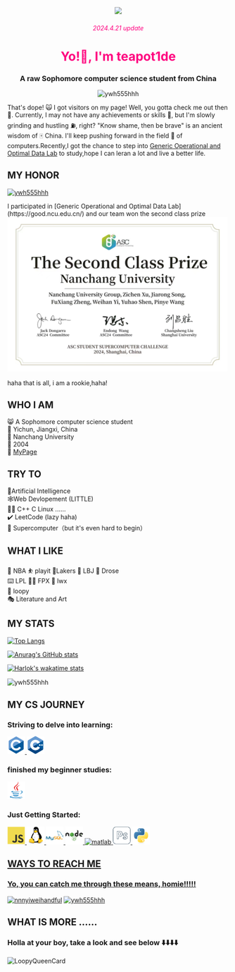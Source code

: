 <p align="center"><img src="https://i.imgur.com/A6bWGFl.gif"/></p>
<h6 align="center" style="color: #FF007F;">2024.4.21 update</h6>
<h1 align="center" style="color: #FF007F;">Yo!🤜, I'm teapot1de</h1>
<h3 align="center">A raw Sophomore computer science student from China</h3>
<p align="center">
    <img src="https://komarev.com/ghpvc/?username=ywh555hhh&label=Profile%20views&color=0e75b6&style=flat" alt="ywh555hhh" />
</p>

That's dope! 🙀 I got visitors on my page! Well, you gotta check me out then 👀. Currently, I may not have any achievements or skills 🤫, but I'm slowly grinding and hustling ⛽️, right? "Know shame, then be brave" is an ancient wisdom of 🀄️ China. I'll keep pushing forward in the field 📁 of computers.Recently,I got the chance to step into [Generic Operational and Optimal Data Lab](https://good.ncu.edu.cn/) to study,hope I can leran a lot and live a better life.

## MY HONOR
<p align="left">
    <a href="https://github.com/ryo-ma/github-profile-trophy">
        <img src="https://github-profile-trophy.vercel.app/?username=ywh555hhh&theme=oldie&row=2&column=3" alt="ywh555hhh" />
    </a>
    
</p>
I participated in [Generic Operational and Optimal Data Lab](https://good.ncu.edu.cn/) and our team won the second class prize
<img src="homepage_media/asc24-ncu.jpg" alt="asc24-ncu" width="500">

haha that is all, i am a rookie,haha!

## WHO I AM  
😸 A Sophomore computer science student  
📍 Yichun, Jiangxi, China  
🏫 Nanchang University  
🎂 2004   
💟 [MyPage](https://good.ncu.edu.cn/~YiWH/)


## TRY TO  
🦿Artificial Intelligence   
🕸️Web Devlopement (LITTLE)  
👨‍💻 C++  C  Linux  ......  
✔️ LeetCode (lazy haha)    
🧮 Supercomputer（but it's even hard to begin）  

## WHAT I LIKE  
🏀 NBA ⛹ playit 💜Lakers 👑 LBJ 🌹 Drose  
⌨️ LPL 🐦‍🔥 FPX 🐶 lwx  
🦫 loopy  
🎭 Literature and Art  

## MY STATS
[![Top Langs](https://github-readme-stats.vercel.app/api/top-langs/?username=ywh555hhh&theme=rose)](https://github.com/anuraghazra/github-readme-stats)    

[![Anurag's GitHub stats](https://github-readme-stats.vercel.app/api?username=ywh555hhh&count_private=true&show_icons=true&theme=rose)](https://github.com/ywh555hhh/github-readme-stats)

[![Harlok's wakatime stats](https://github-readme-stats.vercel.app/api/wakatime?username=teapot1de&theme=rose)](https://github.com/anuraghazra/github-readme-stats)

<p><img align="center" src="https://github-readme-streak-stats.herokuapp.com/?user=ywh555hhh&theme=rose" alt="ywh555hhh" /></p>

## MY CS JOURNEY
<!-- 会的东西以及 正在学习的 东西-->


<h3 align="left">Striving to delve into learning:</h3>
<p align="left"> 
    <a href="https://www.cprogramming.com/" target="_blank" rel="noreferrer"> 
        <img src="https://raw.githubusercontent.com/devicons/devicon/master/icons/c/c-original.svg" alt="c" width="40" height="40"/> 
    </a> 
    <a href="https://www.w3schools.com/cpp/" target="_blank" rel="noreferrer"> 
        <img src="https://raw.githubusercontent.com/devicons/devicon/master/icons/cplusplus/cplusplus-original.svg" alt="cplusplus" width="40" height="40"/> 
    </a> 
</p>

<h3 align="left">finished my beginner studies:</h3>
<p align="left"> 
    <a href="https://www.cprogramming.com/" target="_blank" rel="noreferrer"> 
        <img src="https://raw.githubusercontent.com/devicons/devicon/master/icons/java/java-original.svg" alt="java" width="40" height="40"/> 
    </a> 
    <a href="https://www.linux.org/" target="_blank" rel="noreferrer"> 
    </a> 
</p>

<h3 align="left">Just Getting Started:</h3>
<p align="left"> 
    <a href="https://developer.mozilla.org/en-US/docs/Web/JavaScript" target="_blank" rel="noreferrer"> 
        <img src="https://raw.githubusercontent.com/devicons/devicon/master/icons/javascript/javascript-original.svg" alt="javascript" width="40" height="40"/> 
    </a> 
    <a href="https://www.cprogramming.com/" target="_blank" rel="noreferrer"> 
        <img src="https://raw.githubusercontent.com/devicons/devicon/master/icons/linux/linux-original.svg" alt="linux" width="40" height="40"/> 
    </a>
    <a href="https://www.mysql.com/" target="_blank" rel="noreferrer">
        <img src="https://raw.githubusercontent.com/devicons/devicon/master/icons/mysql/mysql-original-wordmark.svg" alt="mysql" width="40" height="40"/>
    </a>
    <a href="https://nodejs.org" target="_blank" rel="noreferrer">
        <img src="https://raw.githubusercontent.com/devicons/devicon/master/icons/nodejs/nodejs-original-wordmark.svg" alt="nodejs" width="40" height="40"/>
    </a>
    <a href="https://www.mathworks.com/" target="_blank" rel="noreferrer"> 
        <img src="https://upload.wikimedia.org/wikipedia/commons/2/21/Matlab_Logo.png" alt="matlab" width="40" height="40"/> 
    </a> 
    <a href="https://www.photoshop.com/en" target="_blank" rel="noreferrer"> 
        <img src="https://raw.githubusercontent.com/devicons/devicon/master/icons/photoshop/photoshop-line.svg" alt="photoshop" width="40" height="40"/> 
    </a> 
    <a href="https://www.python.org" target="_blank" rel="noreferrer"> 
        <img src="https://raw.githubusercontent.com/devicons/devicon/master/icons/python/python-original.svg" alt="python" width="40" height="40"/> 
     
## WAYS TO REACH ME
<!-- 联系方式 -->
<h3 align="left">Yo, you can catch me through these means, homie!!!!!</h3>
<p align="left">
<a href="https://twitter.com/nnnyiweihandful" target="_blank"><img align="center" src="https://raw.githubusercontent.com/rahuldkjain/github-profile-readme-generator/master/src/images/icons/Social/twitter.svg" alt="nnnyiweihandful" height="30" width="40" /></a>
<a href="https://leetcode.cn/u/ywh555hhh/" target="_blank"><img align="center" src="https://raw.githubusercontent.com/rahuldkjain/github-profile-readme-generator/master/src/images/icons/Social/leet-code.svg" alt="ywh555hhh" height="30" width="40" /></a>
</p>


## WHAT IS MORE ......


<h3 align="left">Holla at your boy, take a look and see below  
⬇️⬇️⬇️⬇️ 
</h3>
 
<p align="left"><img src="homepage_media/LoopyQueenCard.gif" alt="LoopyQueenCard" width="500"></p>

<!--START_SECTION:waka-->
<!--END_SECTION:waka-->

<!--
**ywh555hhh/ywh555hhh** is a ✨ _special_ ✨ repository because its `README.md` (this file) appears on your GitHub profile.

Here are some ideas to get you started:
All you gotta do is click once, and it'll be able to send me an email
[![Gmail](https://img.shields.io/badge/-Gmail-c14438?style=flat&logo=Gmail&logoColor=white)](mailto:weihanyi668@gmail.com)


<p align="left"> <a href="https://twitter.com/nnnyiweihandful" target="blank"><img src="https://img.shields.io/twitter/follow/nnnyiweihandful?logo=twitter&style=for-the-badge" alt="nnnyiweihandful" /></a> </p>
💘 this means a arrow into my heaet, that arrow must be something greatly special， Jesus 😼 ！！   
 一颗会转的地球
 <img src="https://github.com/TheDudeThatCode/TheDudeThatCode/blob/master/Assets/Earth.gif" width="24px">
 <img src="https://media.giphy.com/media/WUlplcMpOCEmTGBtBW/giphy.gif" width="30">
- 🔭 I’m currently working on ...
- 🌱 I’m currently learning ...
- 👯 I’m looking to collaborate on ...
- 🤔 I’m looking for help with ...
- 💬 Ask me about ...
- 📫 How to reach me: ...
- 😄 Pronouns: ...
- ⚡ Fun fact: ...
-->
